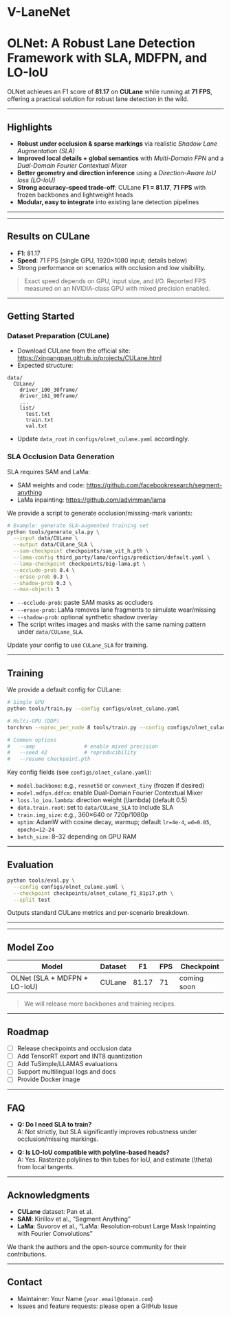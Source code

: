 # V-LaneNet


# OLNet: A Robust Lane Detection Framework with SLA, MDFPN, and LO-IoU




OLNet achieves an F1 score of **81.17** on **CULane** while running at **71 FPS**, offering a practical solution for robust lane detection in the wild.


---

## Highlights
- **Robust under occlusion & sparse markings** via realistic *Shadow Lane Augmentation (SLA)*
- **Improved local details + global semantics** with *Multi-Domain FPN* and a *Dual-Domain Fourier Contextual Mixer*
- **Better geometry and direction inference** using a *Direction-Aware IoU loss (LO-IoU)*
- **Strong accuracy–speed trade-off**: CULane **F1 = 81.17**, **71 FPS** with frozen backbones and lightweight heads
- **Modular, easy to integrate** into existing lane detection pipelines

---


---

## Results on CULane
- **F1**: 81.17  
- **Speed**: 71 FPS (single GPU, 1920×1080 input; details below)  
- Strong performance on scenarios with occlusion and low visibility.

> Exact speed depends on GPU, input size, and I/O. Reported FPS measured on an NVIDIA-class GPU with mixed precision enabled.

---

## Getting Started



### Dataset Preparation (CULane)
- Download CULane from the official site: https://xingangpan.github.io/projects/CULane.html
- Expected structure:
```
data/
  CULane/
    driver_100_30frame/
    driver_161_90frame/
    ...
    list/
      test.txt
      train.txt
      val.txt
```
- Update `data_root` in `configs/olnet_culane.yaml` accordingly.

### SLA Occlusion Data Generation
SLA requires SAM and LaMa:

- SAM weights and code: https://github.com/facebookresearch/segment-anything  
- LaMa inpainting: https://github.com/advimman/lama

We provide a script to generate occlusion/missing-mark variants:
```bash
# Example: generate SLA-augmented training set
python tools/generate_sla.py \
  --input data/CULane \
  --output data/CULane_SLA \
  --sam-checkpoint checkpoints/sam_vit_h.pth \
  --lama-config third_party/lama/configs/prediction/default.yaml \
  --lama-checkpoint checkpoints/big-lama.pt \
  --occlude-prob 0.4 \
  --erase-prob 0.3 \
  --shadow-prob 0.3 \
  --max-objects 5
```
- `--occlude-prob`: paste SAM masks as occluders
- `--erase-prob`: LaMa removes lane fragments to simulate wear/missing
- `--shadow-prob`: optional synthetic shadow overlay
- The script writes images and masks with the same naming pattern under `data/CULane_SLA`.

Update your config to use `CULane_SLA` for training.

---

## Training
We provide a default config for CULane:
```bash
# Single GPU
python tools/train.py --config configs/olnet_culane.yaml

# Multi-GPU (DDP)
torchrun --nproc_per_node 8 tools/train.py --config configs/olnet_culane.yaml

# Common options
#   --amp                # enable mixed precision
#   --seed 42            # reproducibility
#   --resume checkpoint.pth
```

Key config fields (see `configs/olnet_culane.yaml`):
- `model.backbone`: e.g., `resnet50` or `convnext_tiny` (frozen if desired)
- `model.mdfpn.ddfcm`: enable Dual-Domain Fourier Contextual Mixer
- `loss.lo_iou.lambda`: direction weight \(\lambda\) (default 0.5)
- `data.train.root`: set to `data/CULane_SLA` to include SLA
- `train.img_size`: e.g., 360×640 or 720p/1080p
- `optim`: AdamW with cosine decay, warmup; default `lr=4e-4`, `wd=0.05`, `epochs=12–24`
- `batch_size`: 8–32 depending on GPU RAM

---

## Evaluation
```bash
python tools/eval.py \
  --config configs/olnet_culane.yaml \
  --checkpoint checkpoints/olnet_culane_f1_81p17.pth \
  --split test
```
Outputs standard CULane metrics and per-scenario breakdown.

---




---

## Model Zoo
| Model | Dataset | F1 | FPS | Checkpoint |
|------|---------|----|-----|------------|
| OLNet (SLA + MDFPN + LO-IoU) | CULane | 81.17 | 71 | coming soon |

> We will release more backbones and training recipes.

---

## Roadmap
- [ ] Release checkpoints and occlusion data
- [ ] Add TensorRT export and INT8 quantization
- [ ] Add TuSimple/LLAMAS evaluations
- [ ] Support multilingual logs and docs
- [ ] Provide Docker image

---

## FAQ
- **Q: Do I need SLA to train?**  
  A: Not strictly, but SLA significantly improves robustness under occlusion/missing markings.

- **Q: Is LO-IoU compatible with polyline-based heads?**  
  A: Yes. Rasterize polylines to thin tubes for IoU, and estimate \(\theta\) from local tangents.


---



## Acknowledgments
- **CULane** dataset: Pan et al.  
- **SAM**: Kirillov et al., “Segment Anything”  
- **LaMa**: Suvorov et al., “LaMa: Resolution-robust Large Mask Inpainting with Fourier Convolutions”

We thank the authors and the open-source community for their contributions.

---

## Contact
- Maintainer: Your Name (`your.email@domain.com`)
- Issues and feature requests: please open a GitHub Issue

